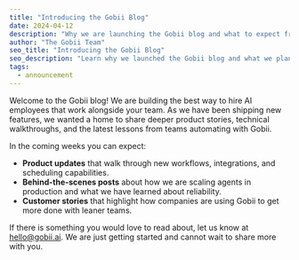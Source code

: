 ```yaml
---
title: "Introducing the Gobii Blog"
date: 2024-04-12
description: "Why we are launching the Gobii blog and what to expect from future posts."
author: "The Gobii Team"
seo_title: "Introducing the Gobii Blog"
seo_description: "Learn why we launched the Gobii blog and what we plan to share about automation, AI employees, and product updates."
tags:
  - announcement
---
```


Welcome to the Gobii blog! We are building the best way to hire AI employees that work alongside your team. As we have
been shipping new features, we wanted a home to share deeper product stories, technical walkthroughs, and the latest
lessons from teams automating with Gobii.

In the coming weeks you can expect:

- **Product updates** that walk through new workflows, integrations, and scheduling capabilities.
- **Behind-the-scenes posts** about how we are scaling agents in production and what we have learned about reliability.
- **Customer stories** that highlight how companies are using Gobii to get more done with leaner teams.

If there is something you would love to read about, let us know at [hello@gobii.ai](mailto:hello@gobii.ai). We are just
getting started and cannot wait to share more with you.
